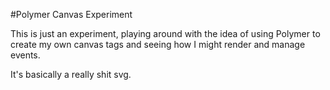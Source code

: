 #Polymer Canvas Experiment

This is just an experiment, playing around with the idea of using Polymer to create my own canvas tags and seeing how I might render and manage events.

It's basically a really shit svg.
